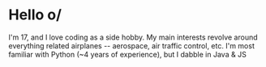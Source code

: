 # Hello o/

I'm 17, and I love coding as a side hobby.
My main interests revolve around everything related airplanes -- aerospace, air traffic control, etc.
I'm most familiar with Python (~4 years of experience), but I dabble in Java & JS


